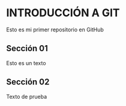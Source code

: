 # INTRODUCCIÓN A GIT
Esto es mi primer repositorio en GitHub

## Sección 01

Esto es un texto

## Sección 02

Texto de prueba
